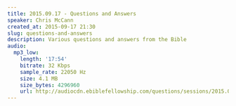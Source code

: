 ```yaml
---
title: 2015.09.17 - Questions and Answers
speaker: Chris McCann
created_at: 2015-09-17 21:30
slug: questions-and-answers
description: Various questions and answers from the Bible
audio:
  mp3_low:
    length: '17:54'
    bitrate: 32 Kbps
    sample_rate: 22050 Hz
    size: 4.1 MB
    size_bytes: 4296960
    url: http://audiocdn.ebiblefellowship.com/questions/sessions/2015.09.17_McCann_-_Questions_and_Answers.mp3
---
```

